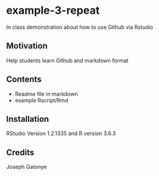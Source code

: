 # example-3-repeat
In class demonstration about how to use Github via Rstudio

## Motivation
Help students learn Github and markdown format

## Contents
* Readme file in markdown
* example Rscript/Rmd

## Installation
RStudio Version 1.2.1335 and R version 3.6.3

## Credits
Joseph Gatonye
